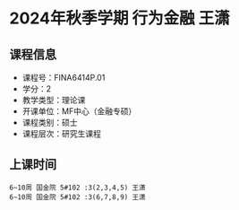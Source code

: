 # 2024年秋季学期 行为金融 王潇






## 课程信息

- 课程号：FINA6414P.01
- 学分：2
- 教学类型：理论课
- 开课单位：MF中心（金融专硕）
- 课程类别：硕士
- 课程层次：研究生课程

## 上课时间

```
6~10周 国金院 5#102 :3(2,3,4,5) 王潇
6~10周 国金院 5#102 :3(6,7,8,9) 王潇
```

